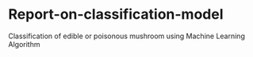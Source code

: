 # Report-on-classification-model
Classification of edible or poisonous mushroom using Machine Learning Algorithm
